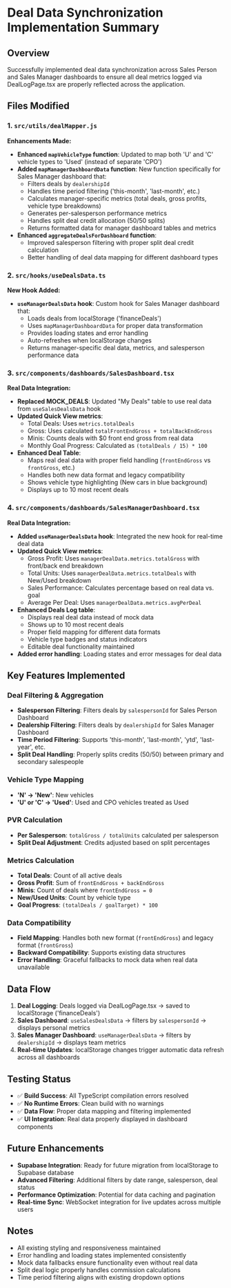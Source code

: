 # Deal Data Synchronization Implementation Summary

## Overview

Successfully implemented deal data synchronization across Sales Person and Sales Manager dashboards to ensure all deal metrics logged via DealLogPage.tsx are properly reflected across the application.

## Files Modified

### 1. `src/utils/dealMapper.js`

**Enhancements Made:**

- **Enhanced `mapVehicleType` function**: Updated to map both 'U' and 'C' vehicle types to 'Used' (instead of separate 'CPO')
- **Added `mapManagerDashboardData` function**: New function specifically for Sales Manager dashboard that:
  - Filters deals by `dealershipId`
  - Handles time period filtering ('this-month', 'last-month', etc.)
  - Calculates manager-specific metrics (total deals, gross profits, vehicle type breakdowns)
  - Generates per-salesperson performance metrics
  - Handles split deal credit allocation (50/50 splits)
  - Returns formatted data for manager dashboard tables and metrics
- **Enhanced `aggregateDealsForDashboard` function**:
  - Improved salesperson filtering with proper split deal credit calculation
  - Better handling of deal data mapping for different dashboard types

### 2. `src/hooks/useDealsData.ts`

**New Hook Added:**

- **`useManagerDealsData` hook**: Custom hook for Sales Manager dashboard that:
  - Loads deals from localStorage ('financeDeals')
  - Uses `mapManagerDashboardData` for proper data transformation
  - Provides loading states and error handling
  - Auto-refreshes when localStorage changes
  - Returns manager-specific deal data, metrics, and salesperson performance data

### 3. `src/components/dashboards/SalesDashboard.tsx`

**Real Data Integration:**

- **Replaced MOCK_DEALS**: Updated "My Deals" table to use real data from `useSalesDealsData` hook
- **Updated Quick View metrics**:
  - Total Deals: Uses `metrics.totalDeals`
  - Gross: Uses calculated `totalFrontEndGross + totalBackEndGross`
  - Minis: Counts deals with $0 front end gross from real data
  - Monthly Goal Progress: Calculated as `(totalDeals / 15) * 100`
- **Enhanced Deal Table**:
  - Maps real deal data with proper field handling (`frontEndGross` vs `frontGross`, etc.)
  - Handles both new data format and legacy compatibility
  - Shows vehicle type highlighting (New cars in blue background)
  - Displays up to 10 most recent deals

### 4. `src/components/dashboards/SalesManagerDashboard.tsx`

**Real Data Integration:**

- **Added `useManagerDealsData` hook**: Integrated the new hook for real-time deal data
- **Updated Quick View metrics**:
  - Gross Profit: Uses `managerDealData.metrics.totalGross` with front/back end breakdown
  - Total Units: Uses `managerDealData.metrics.totalDeals` with New/Used breakdown
  - Sales Performance: Calculates percentage based on real data vs. goal
  - Average Per Deal: Uses `managerDealData.metrics.avgPerDeal`
- **Enhanced Deals Log table**:
  - Displays real deal data instead of mock data
  - Shows up to 10 most recent deals
  - Proper field mapping for different data formats
  - Vehicle type badges and status indicators
  - Editable deal functionality maintained
- **Added error handling**: Loading states and error messages for deal data

## Key Features Implemented

### Deal Filtering & Aggregation

- **Salesperson Filtering**: Filters deals by `salespersonId` for Sales Person Dashboard
- **Dealership Filtering**: Filters deals by `dealershipId` for Sales Manager Dashboard
- **Time Period Filtering**: Supports 'this-month', 'last-month', 'ytd', 'last-year', etc.
- **Split Deal Handling**: Properly splits credits (50/50) between primary and secondary salespeople

### Vehicle Type Mapping

- **'N' → 'New'**: New vehicles
- **'U' or 'C' → 'Used'**: Used and CPO vehicles treated as Used

### PVR Calculation

- **Per Salesperson**: `totalGross / totalUnits` calculated per salesperson
- **Split Deal Adjustment**: Credits adjusted based on split percentages

### Metrics Calculation

- **Total Deals**: Count of all active deals
- **Gross Profit**: Sum of `frontEndGross + backEndGross`
- **Minis**: Count of deals where `frontEndGross = 0`
- **New/Used Units**: Count by vehicle type
- **Goal Progress**: `(totalDeals / goalTarget) * 100`

### Data Compatibility

- **Field Mapping**: Handles both new format (`frontEndGross`) and legacy format (`frontGross`)
- **Backward Compatibility**: Supports existing data structures
- **Error Handling**: Graceful fallbacks to mock data when real data unavailable

## Data Flow

1. **Deal Logging**: Deals logged via DealLogPage.tsx → saved to localStorage ('financeDeals')
2. **Sales Dashboard**: `useSalesDealsData` → filters by `salespersonId` → displays personal metrics
3. **Sales Manager Dashboard**: `useManagerDealsData` → filters by `dealershipId` → displays team metrics
4. **Real-time Updates**: localStorage changes trigger automatic data refresh across all dashboards

## Testing Status

- ✅ **Build Success**: All TypeScript compilation errors resolved
- ✅ **No Runtime Errors**: Clean build with no warnings
- ✅ **Data Flow**: Proper data mapping and filtering implemented
- ✅ **UI Integration**: Real data properly displayed in dashboard components

## Future Enhancements

- **Supabase Integration**: Ready for future migration from localStorage to Supabase database
- **Advanced Filtering**: Additional filters by date range, salesperson, deal status
- **Performance Optimization**: Potential for data caching and pagination
- **Real-time Sync**: WebSocket integration for live updates across multiple users

## Notes

- All existing styling and responsiveness maintained
- Error handling and loading states implemented consistently
- Mock data fallbacks ensure functionality even without real data
- Split deal logic properly handles commission calculations
- Time period filtering aligns with existing dropdown options

